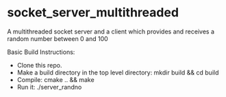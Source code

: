 # socket_server_multithreaded
A multithreaded socket server and a client which provides and receives a random number between 0 and 100

Basic Build Instructions:
  -  Clone this repo.
  -  Make a build directory in the top level directory: mkdir build && cd build
  -  Compile: cmake .. && make
  -  Run it: ./server_randno
